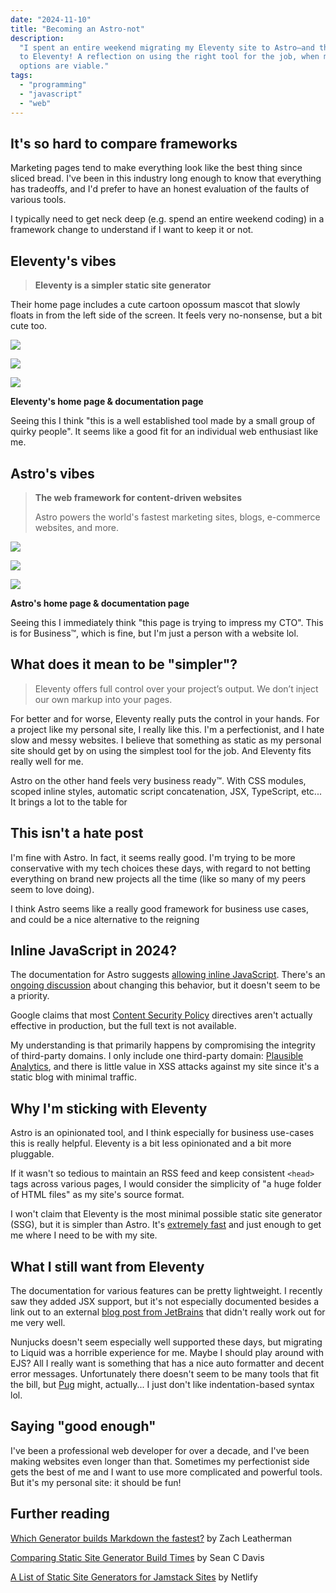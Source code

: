 ```yaml
---
date: "2024-11-10"
title: "Becoming an Astro-not"
description:
  "I spent an entire weekend migrating my Eleventy site to Astro—and then back
  to Eleventy! A reflection on using the right tool for the job, when many
  options are viable."
tags:
  - "programming"
  - "javascript"
  - "web"
---
```


## It's so hard to compare frameworks

Marketing pages tend to make everything look like the best thing since sliced
bread. I've been in this industry long enough to know that everything has
tradeoffs, and I'd prefer to have an honest evaluation of the faults of various
tools.

I typically need to get neck deep (e.g. spend an entire weekend coding) in a
framework change to understand if I want to keep it or not.

## Eleventy's vibes

> **Eleventy is a simpler static site generator**

Their home page includes a cute cartoon opossum mascot that slowly floats in
from the left side of the screen. It feels very no-nonsense, but a bit cute too.

![](/blog/astro-not/11ty-home.webp)

![](/blog/astro-not/11ty-home2.webp)

![](/blog/astro-not/11ty-docs.webp)

**Eleventy's home page & documentation page**

Seeing this I think "this is a well established tool made by a small group of
quirky people". It seems like a good fit for an individual web enthusiast like
me.

## Astro's vibes

> **The web framework for content-driven websites**
>
> Astro powers the world's fastest marketing sites, blogs, e-commerce websites,
> and more.

![](/blog/astro-not/astro-home.webp)

![](/blog/astro-not/astro-home2.webp)

![](/blog/astro-not/astro-docs.webp)

**Astro's home page & documentation page**

Seeing this I immediately think "this page is trying to impress my CTO". This is
for Business&trade;, which is fine, but I'm just a person with a website lol.

## What does it mean to be "simpler"?

> Eleventy offers full control over your project’s output. We don’t inject our
> own markup into your pages.

For better and for worse, Eleventy really puts the control in your hands. For a
project like my personal site, I really like this. I'm a perfectionist, and I
hate slow and messy websites. I believe that something as static as my personal
site should get by on using the simplest tool for the job. And Eleventy fits
really well for me.

Astro on the other hand feels very business ready&trade;. With CSS modules,
scoped inline styles, automatic script concatenation, JSX, TypeScript, etc... It
brings a lot to the table for

## This isn't a hate post

I'm fine with Astro. In fact, it seems really good. I'm trying to be more
conservative with my tech choices these days, with regard to not betting
everything on brand new projects all the time (like so many of my peers seem to
love doing).

I think Astro seems like a really good framework for business use cases, and
could be a nice alternative to the reigning

<aside class="infobox">

## Inline JavaScript in 2024?

The documentation for Astro suggests
[allowing inline JavaScript](https://docs.astro.build/en/guides/troubleshooting/#refused-to-execute-inline-script).
There's an
[ongoing discussion](https://github.com/withastro/roadmap/discussions/377) about
changing this behavior, but it doesn't seem to be a priority.

Google claims that most
[Content Security Policy](https://research.google/pubs/csp-is-dead-long-live-csp-on-the-insecurity-of-whitelists-and-the-future-of-content-security-policy/)
directives aren't actually effective in production, but the full text is not
available.

My understanding is that primarily happens by compromising the integrity of
third-party domains. I only include one third-party domain:
[Plausible Analytics](https://plausible.io), and there is little value in XSS
attacks against my site since it's a static blog with minimal traffic.

</aside>

## Why I'm sticking with Eleventy

Astro is an opinionated tool, and I think especially for business use-cases this
is really helpful. Eleventy is a bit less opinionated and a bit more pluggable.

If it wasn't so tedious to maintain an RSS feed and keep consistent `<head>`
tags across various pages, I would consider the simplicity of "a huge folder of
HTML files" as my site's source format.

I won't claim that Eleventy is the most minimal possible static site generator
(SSG), but it is simpler than Astro. It's
[extremely fast](https://www.11ty.dev/docs/performance/#build-performance) and
just enough to get me where I need to be with my site.

## What I still want from Eleventy

The documentation for various features can be pretty lightweight. I recently saw
they added JSX support, but it's not especially documented besides a link out to
an external
[blog post from JetBrains](https://www.jetbrains.com/guide/javascript/tutorials/eleventy-tsx/)
that didn't really work out for me very well.

Nunjucks doesn't seem especially well supported these days, but migrating to
Liquid was a horrible experience for me. Maybe I should play around with EJS?
All I really want is something that has a nice auto formatter and decent error
messages. Unfortunately there doesn't seem to be many tools that fit the bill,
but [Pug](https://pugjs.org) might, actually... I just don't like
indentation-based syntax lol.

## Saying "good enough"

I've been a professional web developer for over a decade, and I've been making
websites even longer than that. Sometimes my perfectionist side gets the best of
me and I want to use more complicated and powerful tools. But it's my personal
site: it should be fun!

## Further reading

[Which Generator builds Markdown the fastest?](https://www.zachleat.com/web/build-benchmark/#benchmark-results)
by Zach Leatherman

[Comparing Static Site Generator Build Times](https://css-tricks.com/comparing-static-site-generator-build-times/)
by Sean C Davis

[A List of Static Site Generators for Jamstack Sites](https://jamstack.org/generators/)
by Netlify
